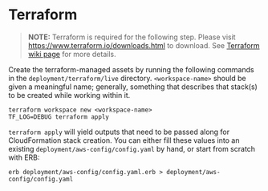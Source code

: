 # Terraform

> **NOTE:** Terraform is required for the following step. Please visit 
https://www.terraform.io/downloads.html to download. See 
[Terraform wiki page](https://github.com/refinery-platform/refinery-platform/wiki/Terraform) 
for more details.

Create the terraform-managed assets by running the following commands in the 
`deployment/terraform/live` directory. `<workspace-name>` should be given a 
meaningful name; generally, something that describes that stack(s) to be 
created while working within it.

```shell
terraform workspace new <workspace-name>
TF_LOG=DEBUG terraform apply
```

`terraform apply` will yield outputs that need to be passed along for
CloudFormation stack creation. You can either fill these values into an
existing `deployment/aws-config/config.yaml` by hand, or start from scratch
with ERB:

```shell
erb deployment/aws-config/config.yaml.erb > deployment/aws-config/config.yaml
```
